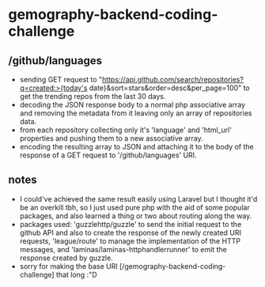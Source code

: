 # gemography-backend-coding-challenge

## /github/languages

-   sending GET request to "https://api.github.com/search/repositories?q=created:>{today's date}&sort=stars&order=desc&per_page=100" to get the trending repos from the last 30 days.
-   decoding the JSON response body to a normal php associative array and removing the metadata from it leaving only an array of repositories data.
-   from each repository collecting only it's 'language' and 'html_url' properties and pushing them to a new associative array.
-   encoding the resulting array to JSON and attaching it to the body of the response of a GET request to '/github/languages' URI.

## notes

-   I could've achieved the same result easily using Laravel but I thought it'd be an overkill tbh, so I just used pure php with the aid of some popular packages, and also learned a thing or two about routing along the way.
-   packages used: 'guzzlehttp/guzzle' to send the initial request to the github API and also to create the response of the newly created URI requests, 'league/route' to manage the implementation of the HTTP messages, and 'laminas/laminas-httphandlerrunner' to emit the response created by guzzle.
-   sorry for making the base URI [/gemography-backend-coding-challenge] that long :"D
